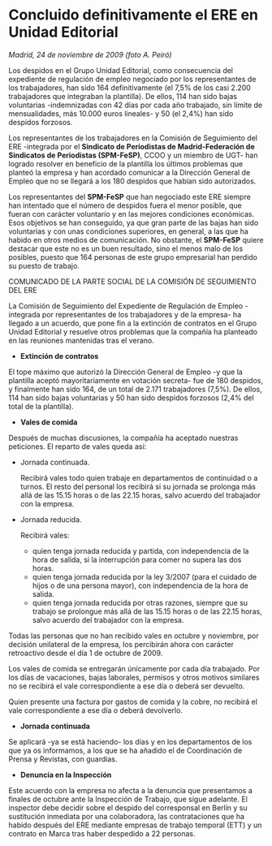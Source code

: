 # Concluido definitivamente el ERE en Unidad Editorial

*Madrid, 24 de noviembre de 2009 (foto A. Peiró)*

Los despidos en el Grupo Unidad Editorial, como consecuencia del expediente de regulación de empleo negociado por los representantes de los trabajadores, han sido 164 definitivamente (el 7,5% de los casi 2.200 trabajadores que integraban la plantilla). De ellos, 114 han sido bajas voluntarias -indemnizadas con 42 días por cada año trabajado, sin límite de mensualidades, más 10.000 euros lineales- y 50 (el 2,4%) han sido despidos forzosos.

Los representantes de los trabajadores en la Comisión de Seguimiento del ERE -integrada por el **Sindicato de Periodistas de Madrid-Federación de Sindicatos de Periodistas (SPM-FeSP)**, CCOO y un miembro de UGT- han logrado resolver en beneficio de la plantilla los últimos problemas que planteó la empresa y han acordado comunicar a la Dirección General de Empleo que no se llegará a los 180 despidos que habían sido autorizados.

Los representantes del **SPM-FeSP** que han negociado este ERE siempre han intentado que el número de despidos fuera el menor posible, que fueran con carácter voluntario y en las mejores condiciones económicas. Esos objetivos se han conseguido, ya que gran parte de las bajas han sido voluntarias y con unas condiciones superiores, en general, a las que ha habido en otros medios de comunicación. No obstante, el **SPM-FeSP** quiere destacar que este no es un buen resultado, sino el menos malo de los posibles, puesto que 164 personas de este grupo empresarial han perdido su puesto de trabajo.

COMUNICADO DE LA PARTE SOCIAL DE LA COMISIÓN DE SEGUIMIENTO DEL ERE

La Comisión de Seguimiento del Expediente de Regulación de Empleo -integrada por representantes de los trabajadores y de la empresa- ha llegado a un acuerdo, que pone fin a la extinción de contratos en el Grupo Unidad Editorial y resuelve otros problemas que la compañía ha planteado en las reuniones mantenidas tras el verano.

- **Extinción de contratos**

 El tope máximo que autorizó la Dirección General de Empleo -y que la plantilla aceptó mayoritariamente en votación secreta- fue de 180 despidos, y finalmente han sido 164, de un total de 2.171 trabajadores (7,5%). De ellos, 114 han sido bajas voluntarias y 50 han sido despidos forzosos (2,4% del total de la plantilla).

- **Vales de comida**

 Después de muchas discusiones, la compañía ha aceptado nuestras peticiones. El reparto de vales queda así:

 - Jornada continuada.

	Recibirá vales todo quien trabaje en departamentos de continuidad o a turnos. El resto del personal los recibirá si su jornada se prolonga más allá de las 15.15 horas o de las 22.15 horas, salvo acuerdo del trabajador con la empresa.

 -	Jornada reducida.

	Recibirá vales:
	-	quien tenga jornada reducida y partida, con independencia de la hora de salida, si la interrupción para comer no supera las dos horas.
	- quien tenga jornada reducida por la ley 3/2007 (para el cuidado de hijos o de una persona mayor), con independencia de la hora de salida.
	- quien tenga jornada reducida por otras razones, siempre que su trabajo se prolongue más allá de las 15.15 horas o de las 22.15 horas, salvo acuerdo del trabajador con la empresa.

 Todas las personas que no han recibido vales en octubre y noviembre, por decisión unilateral de la empresa, los percibirán ahora con carácter retroactivo desde el día 1 de octubre de 2009.

 Los vales de comida se entregarán únicamente por cada día trabajado. Por los días de vacaciones, bajas laborales, permisos y otros motivos similares no se recibirá el vale correspondiente a ese día o deberá ser devuelto.

 Quien presente una factura por gastos de comida y la cobre, no recibirá el vale correspondiente a ese día o deberá devolverlo.

- **Jornada continuada**

 Se aplicará -ya se está haciendo- los días y en los departamentos de los que ya os informamos, a los que se ha añadido el de Coordinación de Prensa y Revistas, con guardias.

- **Denuncia en la Inspección**

 Este acuerdo con la empresa no afecta a la denuncia que presentamos a finales de octubre ante la Inspección de Trabajo, que sigue adelante. El inspector debe decidir sobre el despido del corresponsal en Berlín y su sustitución inmediata por una colaboradora, las contrataciones que ha habido después del ERE mediante empresas de trabajo temporal (ETT) y un contrato en Marca tras haber despedido a 22 personas.
